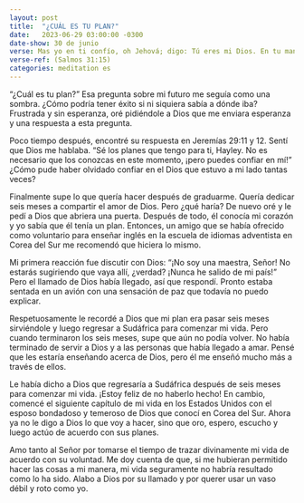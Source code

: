 ```yaml
---
layout: post
title:  "¿CUÁL ES TU PLAN?"
date:   2023-06-29 03:00:00 -0300
date-show: 30 de junio
verse: Mas yo en ti confío, oh Jehová; digo: Tú eres mi Dios. En tu mano están mis tiempos […]
verse-ref: (Salmos 31:15)
categories: meditation es
---
```

“¿Cuál es tu plan?” Esa pregunta sobre mi futuro me seguía como una sombra. ¿Cómo podría tener éxito si ni siquiera sabía a dónde iba? Frustrada y sin esperanza, oré pidiéndole a Dios que me enviara esperanza y una respuesta a esta pregunta.

Poco tiempo después, encontré su respuesta en Jeremías 29:11 y 12. Sentí que Dios me hablaba. “Sé los planes que tengo para ti, Hayley. No es necesario que los conozcas en este momento, ¡pero puedes confiar en mí!” ¿Cómo pude haber olvidado confiar en el Dios que estuvo a mi lado tantas veces?

Finalmente supe lo que quería hacer después de graduarme. Quería dedicar seis meses a compartir el amor de Dios. Pero ¿qué haría? De nuevo oré y le pedí a Dios que abriera una puerta. Después de todo, él conocía mi corazón y yo sabía que él tenía un plan. Entonces, un amigo que se había ofrecido como voluntario para enseñar inglés en la escuela de idiomas adventista en Corea del Sur me recomendó que hiciera lo mismo.

Mi primera reacción fue discutir con Dios: “¡No soy una maestra, Señor! No estarás sugiriendo que vaya allí, ¿verdad? ¡Nunca he salido de mi país!” Pero el llamado de Dios había llegado, así que respondí. Pronto estaba sentada en un avión con una sensación de paz que todavía no puedo explicar.

Respetuosamente le recordé a Dios que mi plan era pasar seis meses sirviéndole y luego regresar a Sudáfrica para comenzar mi vida. Pero cuando terminaron los seis meses, supe que aún no podía volver. No había terminado de servir a Dios y a las personas que había llegado a amar. Pensé que les estaría enseñando acerca de Dios, pero él me enseñó mucho más a través de ellos.

Le había dicho a Dios que regresaría a Sudáfrica después de seis meses para comenzar mi vida. ¡Estoy feliz de no haberlo hecho! En cambio, comencé el siguiente capítulo de mi vida en los Estados Unidos con el esposo bondadoso y temeroso de Dios que conocí en Corea del Sur. Ahora ya no le digo a Dios lo que voy a hacer, sino que oro, espero, escucho y luego actúo de acuerdo con sus planes.

Amo tanto al Señor por tomarse el tiempo de trazar divinamente mi vida de acuerdo con su voluntad. Me doy cuenta de que, si me hubieran permitido hacer las cosas a mi manera, mi vida seguramente no habría resultado como lo ha sido. Alabo a Dios por su llamado y por querer usar un vaso débil y roto como yo.
